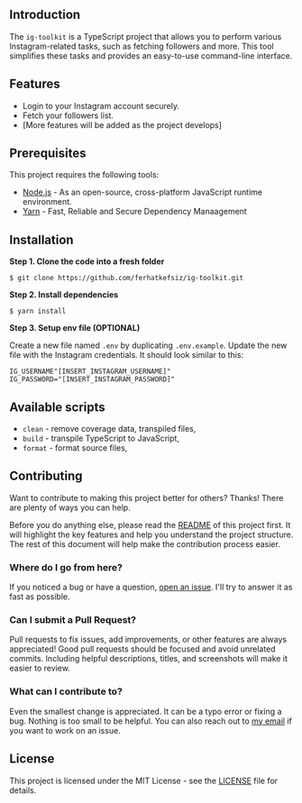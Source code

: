 ## Introduction

The `ig-toolkit` is a TypeScript project that allows you to perform various Instagram-related tasks, such as fetching followers and more. This tool simplifies these tasks and provides an easy-to-use command-line interface.

## Features

- Login to your Instagram account securely.
- Fetch your followers list.
- [More features will be added as the project develops]

## Prerequisites

This project requires the following tools:

- [Node.js](https://nodejs.org/en/) - As an open-source, cross-platform JavaScript runtime environment.
- [Yarn](https://classic.yarnpkg.com/en/docs/install#mac-stable) - Fast, Reliable and Secure Dependency Manaagement

## Installation

**Step 1. Clone the code into a fresh folder**

```
$ git clone https://github.com/ferhatkefsiz/ig-toolkit.git
```

**Step 2. Install dependencies**

```
$ yarn install
```

**Step 3. Setup env file (OPTIONAL)**

Create a new file named `.env` by duplicating `.env.example`. Update the new file with the Instagram credentials. It should look similar to this:

```
IG_USERNAME"[INSERT_INSTAGRAM_USERNAME]"
IG_PASSWORD="[INSERT_INSTAGRAM_PASSWORD]"
```

## Available scripts

- `clean` - remove coverage data, transpiled files,
- `build` - transpile TypeScript to JavaScript,
- `format` - format source files,

## Contributing

Want to contribute to making this project better for others? Thanks! There are plenty of ways you can help.

Before you do anything else, please read the [README][readme] of this project first. It will highlight the key features and help you understand the project structure. The rest of this document will help make the contribution process easier.

### Where do I go from here?

If you noticed a bug or have a question, [open an issue][issues]. I'll try to answer it as fast as possible.

### Can I submit a Pull Request?

Pull requests to fix issues, add improvements, or other features are always appreciated! Good pull requests should be focused and avoid unrelated commits. Including helpful descriptions, titles, and screenshots will make it easier to review.

### What can I contribute to?

Even the smallest change is appreciated. It can be a typo error or fixing a bug. Nothing is too small to be helpful. You can also reach out to [my email][email] if you want to work on an issue.

## License

This project is licensed under the MIT License - see the [LICENSE][license] file for details.

[readme]: https://github.com/ferhatkefsiz/ig-toolkit#readme
[issues]: https://github.com/ferhatkefsiz/ig-toolkit/issues
[email]: mailto:hello@ferhat.io
[license]: https://github.com/ferhatkefsiz/ig-toolkit/blob/master/LICENSE

